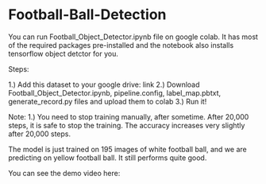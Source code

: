 # Football-Ball-Detection

You can run Football_Object_Detector.ipynb file on google colab. It has most of the required packages pre-installed and the notebook also installs tensorflow object detctor for you.

Steps:

1.) Add this dataset to your google drive: link
2.) Download Football_Object_Detector.ipynb, pipeline.config, label_map.pbtxt, generate_record.py files and upload them to colab
3.) Run it! 


Note:
1.) You need to stop training manually, after sometime. After 20,000 steps, it is safe to stop the training. The accuracy increases very slightly after 20,000 steps. 

The model is just trained on 195 images of white football ball, and we are predicting on yellow football ball. It still performs quite good. 


You can see the demo video here:


